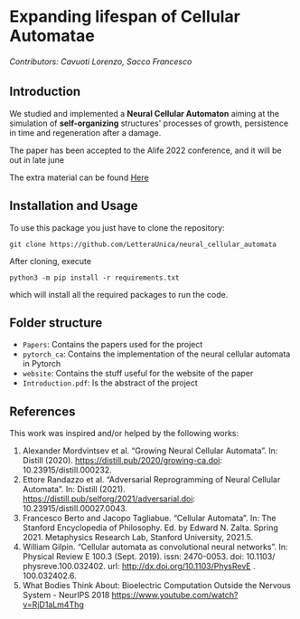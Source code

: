 # Expanding lifespan of Cellular Automatae

###### Contributors: *Cavuoti Lorenzo*, *Sacco Francesco*
## Introduction
We studied and implemented a **Neural Cellular Automaton** aiming at the simulation of **self-organizing** structures' processes of growth, persistence in time and regeneration after a damage.

The paper has been accepted to the Alife 2022 conference, and it will be out in late june

The extra material can be found [Here](https://LetteraUnica.github.io/neural_cellular_automata/extra)

## Installation and Usage
To use this package you just have to clone the repository: 

```
git clone https://github.com/LetteraUnica/neural_cellular_automata
```

After cloning, execute 

```
python3 -m pip install -r requirements.txt
```

which will install all the required packages to run the code. 

## Folder structure
- `Papers`: Contains the papers used for the project
- `pytorch_ca`: Contains the implementation of the neural cellular automata in Pytorch
- `website`: Contains the stuff useful for the website of the paper
- `Introduction.pdf`: Is the abstract of the project

## References
This work was inspired and/or helped by the following works:



1. Alexander Mordvintsev et al. “Growing Neural Cellular Automata”. In: Distill (2020). https://distill.pub/2020/growing-ca.doi: 10.23915/distill.000232. 
2. Ettore Randazzo et al. “Adversarial Reprogramming of Neural Cellular Automata”. In: Distill (2021). https://distill.pub/selforg/2021/adversarial.doi: 10.23915/distill.00027.0043. 
3. Francesco Berto and Jacopo Tagliabue. “Cellular Automata”. In: The Stanford Encyclopedia of Philosophy. Ed. by Edward N. Zalta. Spring 2021. Metaphysics Research Lab, Stanford University, 2021.5. 
4. William Gilpin. “Cellular automata as convolutional neural networks”. In: Physical Review E 100.3 (Sept. 2019). issn: 2470-0053. doi: 10.1103/ physreve.100.032402. url: http://dx.doi.org/10.1103/PhysRevE . 100.032402.6. 
5. What Bodies Think About: Bioelectric Computation Outside the Nervous System - NeurIPS 2018 https://www.youtube.com/watch?v=RjD1aLm4Thg
